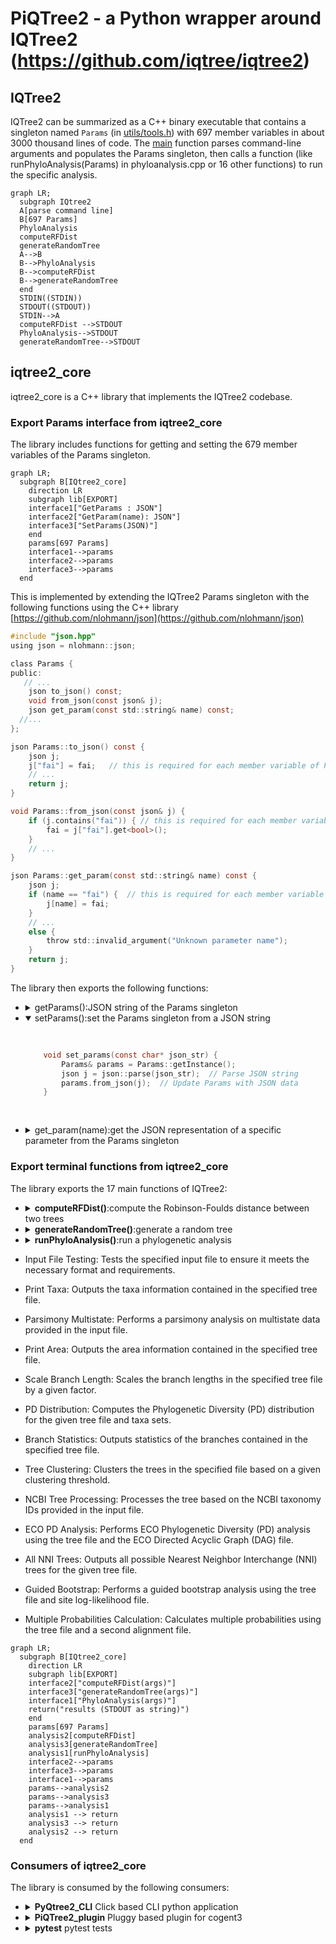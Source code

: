 # PiQTree2 - a Python wrapper around IQTree2 (https://github.com/iqtree/iqtree2)

## IQTree2

IQTree2 can be summarized as a C++ binary executable that contains a singleton named `Params` (in [utils/tools.h](https://github.com/cogent3/PiQTree2/blob/master/utils/tools.h#L596)) with 697 member variables in about 3000 thousand lines of code.  The [main](https://github.com/cogent3/PiQTree2/blob/master/main/main.cpp#L2183)  function parses command-line arguments and populates the Params singleton, then calls a function (like runPhyloAnalysis(Params) in phyloanalysis.cpp or 16 other functions) to run the specific analysis.

```mermaid
graph LR;
  subgraph IQtree2
  A[parse command line]
  B[697 Params]
  PhyloAnalysis
  computeRFDist
  generateRandomTree
  A-->B
  B-->PhyloAnalysis
  B-->computeRFDist
  B-->generateRandomTree
  end
  STDIN((STDIN))
  STDOUT((STDOUT))
  STDIN-->A
  computeRFDist -->STDOUT
  PhyloAnalysis-->STDOUT
  generateRandomTree-->STDOUT
```

## iqtree2_core

iqtree2_core is a C++ library that implements the IQTree2 codebase.  

### Export Params interface from iqtree2_core

The library includes functions for getting and setting the 679 member variables of the Params singleton.


```mermaid
graph LR;
  subgraph B[IQtree2_core]
    direction LR
    subgraph lib[EXPORT]
    interface1["GetParams : JSON"]
    interface2["GetParam(name): JSON"]
    interface3["SetParams(JSON)"]
    end
    params[697 Params]
    interface1-->params
    interface2-->params
    interface3-->params
  end
```

This is implemented by extending the IQTree2 Params singleton with the following functions using the C++ library [https://github.com/nlohmann/json](https://github.com/nlohmann/json)

```c
#include "json.hpp"
using json = nlohmann::json;

class Params {
public:
   // ...
    json to_json() const;
    void from_json(const json& j);
    json get_param(const std::string& name) const;
  //...
};

json Params::to_json() const {
    json j;
    j["fai"] = fai;   // this is required for each member variable of Params 
    // ... 
    return j;
}

void Params::from_json(const json& j) {
    if (j.contains("fai")) { // this is required for each member variable of Params 
        fai = j["fai"].get<bool>();  
    }
    // ... 
}

json Params::get_param(const std::string& name) const {
    json j;
    if (name == "fai") {  // this is required for each member variable of Params
        j[name] = fai;
    }
    // ... 
    else {
        throw std::invalid_argument("Unknown parameter name");
    }
    return j;
}
```
The library then exports the following functions:

- <details><summary>getParams():JSON string of the Params singleton</summary>
  <pre>

  ```c
      const char* get_params() {
          Params& params = Params::getInstance();
          json j = params.to_json();
          return j.dump().c_str();  // Convert JSON to string and return
      }
  ```
  </pre>
  </details>
- <details open><summary>setParams():set the Params singleton from a JSON string</summary>
  <pre>

  ```c
      void set_params(const char* json_str) {
          Params& params = Params::getInstance();
          json j = json::parse(json_str);  // Parse JSON string
          params.from_json(j);  // Update Params with JSON data
      }
  ``` 
  </pre>
  </details>
- <details><summary>get_param(name):get the JSON representation of a specific parameter from the Params singleton</summary>
  <pre>

  ```c
      char* get_param(const char* name) {
          try {
              Params& params = Params::getInstance();
              json j = params.get_param(name);
              std::string str = j.dump();
              char* cstr = new char[str.length() + 1];
              std::strcpy(cstr, str.c_str());
              return cstr;  // Caller is responsible for deleting this memory
          } catch (const std::exception& e) {
              // Handle error 
              return NULL;
          }
      }
  ```
  </pre>
  </details>



### Export terminal functions from iqtree2_core

The library exports the 17 main functions of IQTree2:
- <details><summary><strong>computeRFDist()</strong>:compute the Robinson-Foulds distance between two trees</summary> 
  <pre>

  ```c
  EXPORT const char* RF_distance_calculation(const char* tree1_file, const char* tree2_file);
  ```
  [https://github.com/cogent3/PiQTree2/issues/4]
  </pre>
  </details>
- <details><summary><strong>generateRandomTree()</strong>:generate a random tree</summary>
  <pre>

  ```c
      EXPORT const char* random_tree_generation(int num_taxa, const char* branch_length_mode);
  ```
  [https://github.com/cogent3/PiQTree2/issues/6]
  </pre>  
  </details>
- <details><summary><strong>runPhyloAnalysis()</strong>:run a phylogenetic analysis</summary>
  <pre>

  ```c
    EXPORT const char* phylogenetic_analysis(
        const char* aln_file, 
        const char* partition_file, 
        const char* tree_file 
    );
  ```
  </pre>
  [https://github.com/cogent3/PiQTree2/issues/5]
  </details>
- Input File Testing: Tests the specified input file to ensure it meets the necessary format and requirements.
- Print Taxa: Outputs the taxa information contained in the specified tree file.
- Parsimony Multistate: Performs a parsimony analysis on multistate data provided in the input file.
- Print Area: Outputs the area information contained in the specified tree file.
- Scale Branch Length: Scales the branch lengths in the specified tree file by a given factor.
- PD Distribution: Computes the Phylogenetic Diversity (PD) distribution for the given tree file and taxa sets.
- Branch Statistics: Outputs statistics of the branches contained in the specified tree file.
- Tree Clustering: Clusters the trees in the specified file based on a given clustering threshold.
- NCBI Tree Processing: Processes the tree based on the NCBI taxonomy IDs provided in the input file.
- ECO PD Analysis: Performs ECO Phylogenetic Diversity (PD) analysis using the tree file and the ECO Directed Acyclic Graph (DAG) file.
- All NNI Trees: Outputs all possible Nearest Neighbor Interchange (NNI) trees for the given tree file.
- Guided Bootstrap: Performs a guided bootstrap analysis using the tree file and site log-likelihood file.
- Multiple Probabilities Calculation: Calculates multiple probabilities using the tree file and a second alignment file.

```mermaid
graph LR;
  subgraph B[IQtree2_core]
    direction LR
    subgraph lib[EXPORT]
    interface2["computeRFDist(args)"]
    interface3["generateRandomTree(args)"]
    interface1["PhyloAnalysis(args)"]
    return("results (STDOUT as string)")
    end
    params[697 Params]
    analysis2[computeRFDist]
    analysis3[generateRandomTree]
    analysis1[runPhyloAnalysis]
    interface2-->params
    interface3-->params
    interface1-->params
    params-->analysis2
    params-->analysis3
    params-->analysis1
    analysis1 --> return
    analysis3 --> return
    analysis2 --> return
  end
```

### Consumers of iqtree2_core

The library is consumed by the following consumers:
- <details><summary><strong>PyQtree2_CLI</strong> Click based CLI python application</summary>
  <pre>

  ```mermaid
  graph LR;
    subgraph pyqtree[PiQTree2]
      direction LR
      subgraph function2[computeRFDist]
        direction LR
        call2["computeRFDist"]
        results2[computeRFDist results]
        call2--"iqtree2_core"-->results2
      end
      subgraph function3[generateRandomTree]
        direction LR
        call3["generateRandomTree"]
        results3[generateRandomTree results]
        call3--"iqtree2_core"-->results3
      end
      subgraph function1[PhyloAnalysis]
        direction LR
        call1["runPhyloAnalysis"]
        results1[runPhyloAnalysis results]
        call1--"iqtree2_core"-->results1
      end
    end
    subgraph PiQTree2_CLI
      direction LR
      args{click}
      args-.->call2
      args-.->call3
      args-.->call1
      results2-.->results
      results3-.->results
      results1-.->results
    end
    STDIN((STDIN))-->args 
    results-->STDOUT((STDOUT))
  ```

  </pre>
  </details>
- <details><summary><strong>PiQTree2_plugin</strong> Pluggy based plugin for cogent3</summary>
  <pre>

  ```mermaid
  graph LR;
    subgraph pyqtree[pyqtree]
      direction LR
      subgraph function2[computeRFDist]
        direction LR
        call2["computeRFDist(args2)"]
        results2[computeRFDist results]
        call2--"iqtree2_core"-->results2
      end
      subgraph function3[generateRandomTree]
        direction LR
        call3["generateRandomTree(args3)"]
        results3[generateRandomTree results]
        call3--"iqtree2_core"-->results3
      end
      subgraph function1[PhyloAnalysis]
        direction LR
        call1["runPhyloAnalysis(args1)"]
        results1[runPhyloAnalysis results]
        call1--"iqtree2_core"-->results1
      end
    end
    subgraph D[cogent3]
      direction LR
      plugin1-->pluginhost
      plugin2-->pluginhost
      pyqtreeplugin-->pluginhost
      subgraph pyqtreeplugin[pyqtreeplugin]
        direction LR
        func2[computeRFDist]-.->call2[computeRFDist]
        func3[generateRandomTree]-.->call3[generateRandomTree]
        func1[PhyloAnalysis]-.->call1[runPhyloAnalysis]
      end
    end
  ```
  </pre>
  </details>
- <details><summary><strong>pytest</strong> pytest tests</summary>
    <pre>

    ```mermaid
  graph LR;
    subgraph pyqtree[pyqtree]
      direction LR
      subgraph function1[PhyloAnalysis]
        direction LR
        call1["runPhyloAnalysis(args1)"]
        results1[runPhyloAnalysis results]
        call1--"iqtree2_core"-->results1
      end
      subgraph function2[computeRFDist]
        direction LR
        call2["computeRFDist(args2)"]
        results2[computeRFDist results]
        call2--"iqtree2_core"-->results2
      end
      subgraph function3[generateRandomTree]
        direction LR
        call3["generateRandomTree(args3)"]
        results3[generateRandomTree results]
        call3--"iqtree2_core"-->results3
      end
    end
    subgraph tests[tests]
      direction LR
      test1[test_runPhyloAnalysis]
      test2[test_computeRFDist]
      test3[test_generateRandomTree]
    end
    test1-.->call1
    test2-.->call2
    test3-.->call3
    pytest((pytest))-->tests
    ```
    </pre>
    </details>